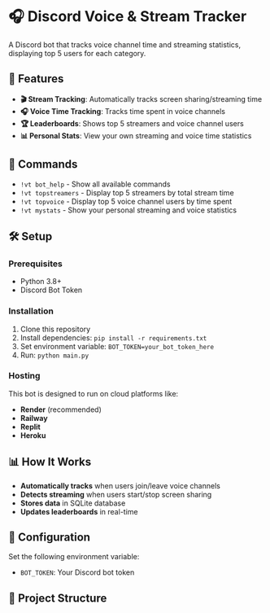# 🎧 Discord Voice & Stream Tracker

A Discord bot that tracks voice channel time and streaming statistics, displaying top 5 users for each category.

## 🤖 Features

- **🎬 Stream Tracking**: Automatically tracks screen sharing/streaming time
- **🎧 Voice Time Tracking**: Tracks time spent in voice channels
- **🏆 Leaderboards**: Shows top 5 streamers and voice channel users
- **📊 Personal Stats**: View your own streaming and voice time statistics

## 🚀 Commands

- `!vt bot_help` - Show all available commands
- `!vt topstreamers` - Display top 5 streamers by total stream time
- `!vt topvoice` - Display top 5 voice channel users by time spent
- `!vt mystats` - Show your personal streaming and voice statistics

## 🛠️ Setup

### Prerequisites
- Python 3.8+
- Discord Bot Token

### Installation
1. Clone this repository
2. Install dependencies: `pip install -r requirements.txt`
3. Set environment variable: `BOT_TOKEN=your_bot_token_here`
4. Run: `python main.py`

### Hosting
This bot is designed to run on cloud platforms like:
- **Render** (recommended)
- **Railway**
- **Replit**
- **Heroku**

## 📊 How It Works

- **Automatically tracks** when users join/leave voice channels
- **Detects streaming** when users start/stop screen sharing
- **Stores data** in SQLite database
- **Updates leaderboards** in real-time

## 🔧 Configuration

Set the following environment variable:
- `BOT_TOKEN`: Your Discord bot token

## 📁 Project Structure

